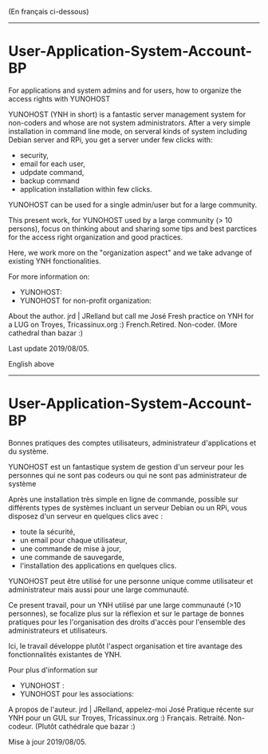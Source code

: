 (En français ci-dessous)
************************
# User-Application-System-Account-BP
For applications and system admins and for users, how to organize the access rights with YUNOHOST

YUNOHOST (YNH in short) is a fantastic server management system for non-coders and whose are not system administrators.
After a very simple installation in command line mode, on serveral kinds of system including Debian server and RPi, 
you get a server under few clicks with:
- security, 
- email for each user, 
- udpdate command, 
- backup command
- application installation within few clicks.

YUNOHOST can be used for a single admin/user but for a large community.

This present work, for YUNOHOST used by a large community (> 10 persons), focus on thinking about and sharing some tips and best parctices for the access right organization and good practices.

Here, we work more on the "organization aspect" and we take advange of existing YNH fonctionalities.

For more information on:
- YUNOHOST: 
- YUNOHOST for non-profit organization: 

About the author.
jrd | JRelland but call me José
Fresh practice on YNH for a LUG on Troyes, Tricassinux.org :)
French.Retired. Non-coder.
(More cathedral than bazar :) 

Last update 2019/08/05.

English above
*************
# User-Application-System-Account-BP
Bonnes pratiques des comptes utilisateurs, administrateur d'applications et du système.

YUNOHOST est un fantastique system de gestion d'un serveur pour les personnes qui ne sont pas codeurs ou qui ne sont pas administrateur de système 

Après une installation très simple en ligne de commande, possible sur différents types de systèmes incluant un serveur Debian ou un RPi, vous disposez d'un serveur en quelques clics avec :
- toute la sécurité,
- un email pour chaque utilisateur,
- une commande de mise à jour,
- une commande de sauvegarde,
- l'installation des applications en quelques clics.

YUNOHOST peut être utilisé for une personne unique comme utilisateur et administrateur mais aussi pour une large communauté.

Ce present travail, pour un YNH utilisé par une large communauté (>10 personnes), se focalize plus sur la réflexion et sur le partage de bonnes pratiques pour les l'organisation des droits d'accès pour l'ensemble des administrateurs et utilisateurs.

Ici, le travail développe plutôt l'aspect organisation et tire avantage des fonctionnalités existantes de YNH.

Pour plus d'information sur
- YUNOHOST : 
- YUNOHOST pour les associations: 

A propos de l'auteur. 
jrd | JRelland, appelez-moi José
Pratique récente sur YNH pour un GUL sur Troyes, Tricassinux.org :)
Français. Retraité. Non-codeur.
(Plutôt cathédrale que bazar :) 

Mise à jour 2019/08/05.


